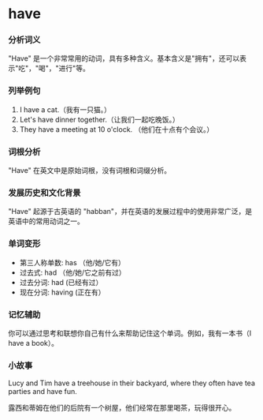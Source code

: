 # have

### 分析词义

  

"Have" 是一个非常常用的动词，具有多种含义。基本含义是"拥有"，还可以表示"吃"，"喝"，"进行"等。

  

### 列举例句

  

1.  I have a cat.（我有一只猫。）
2.  Let's have dinner together.（让我们一起吃晚饭。）
3.  They have a meeting at 10 o'clock. （他们在十点有个会议。）

  

### 词根分析

  

"Have" 在英文中是原始词根，没有词根和词缀分析。

  

### 发展历史和文化背景

  

"Have" 起源于古英语的 "habban"，并在英语的发展过程中的使用非常广泛，是英语中的常用动词之一。

  

### 单词变形

  

*   第三人称单数: has （他/她/它有）
*   过去式: had （他/她/它之前有过）
*   过去分词: had (已经有过）
*   现在分词: having (正在有）

  

### 记忆辅助

  

你可以通过思考和联想你自己有什么来帮助记住这个单词。例如，我有一本书（I have a book）。

  

### 小故事

  

Lucy and Tim have a treehouse in their backyard, where they often have tea parties and have fun.

  

露西和蒂姆在他们的后院有一个树屋，他们经常在那里喝茶，玩得很开心。
